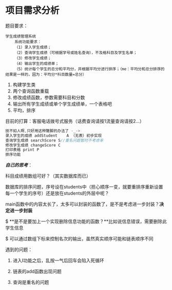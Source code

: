 # 项目需求分析 

题目要求：

```
学生成绩管理系统
    系统功能要求：
    （1）录入学生成绩；
    （2）查询学生成绩（可根据学号或姓名查询），不及格科目及学生名单；
    （3）修改学生成绩；
    （4）输出学生的成绩单；
    （5）统计每个学生的总分和平均分，并根据平均分进行排序；（me：平均分和总分排序的结果是一样的，因为：平均分*科目数量=总分）
```

1. 构建学生类
2. 两个查询函数重载
3. 修改成绩函数，参数需要科目和分数
4. 输出所有学生成绩或单个学生成绩单，一个表格吧
5. 平均，排序

目前的打算：客服电话拨号式服务（话费查询请按1流量查询请按2...）

```c++
技不如人啊,只好用这种蹩脚的办法了 -_->
录入学生的成绩 addStudent    A （无表）初步实现
查询学生成绩 searchScore S//重名问题暂时不考虑率
修改学生成绩 changeScore C
打印表格 print P
排序功能
```

***自己的思考***：

科目成绩用数组可好？（其实数据库而已）

数据库的排序问题，序号设在students中（担心顺序一变，就要重排序重新设置每一个学生的序号）还是放在students的外层中呢？

main函数中的内容太长了，太多可以封装的函数了，是不是考虑进一步封装？**决定进一步封装**

$ **是不是要加上一个实现删除信息功能的函数？**比如说信息错误，需要删除此学生信息

$ 可以通过数组下标来控制名次的输出，虽然真实顺序可能和链表顺序不同

遇到的问题：

1. 进入I功能之后，乱按一气后回车会陷入死循环

2. 链表的add函数出现问题
3. 查询是重名的问题
